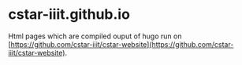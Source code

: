 # cstar-iiit.github.io
Html pages which are compiled ouput of hugo run on [https://github.com/cstar-iiit/cstar-website](https://github.com/cstar-iiit/cstar-website).
